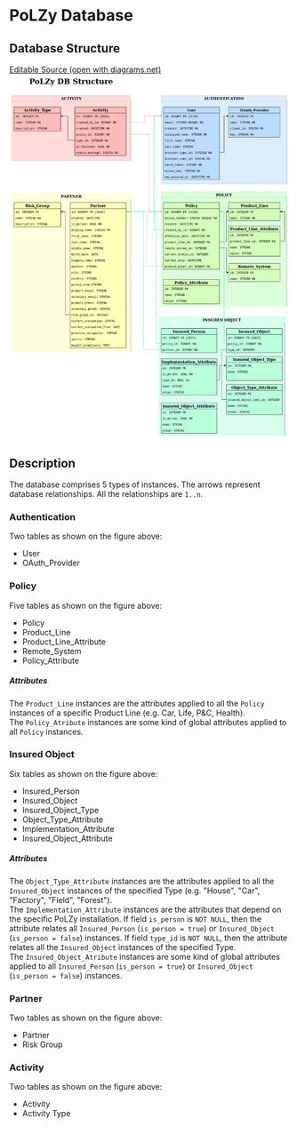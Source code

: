 PoLZy Database
==============

Database Structure
------------------
[Editable Source (open with diagrams.net)](https://drive.google.com/file/d/1Rco3Wep9Kzqp2xrR9Ft0G2DvkWvj3iFR/view?usp=sharing)
![PoLZy Database Structure](../media/PoLZy_DB.jpg "PoLZy Database Structure")

Description
-----------
The database comprises 5 types of instances. The arrows represent database relationships. All the relationships are `1..n`.

### Authentication

Two tables as shown on the figure above:
* User
* OAuth_Provider

### Policy

Five tables as shown on the figure above:
* Policy
* Product_Line
* Product_Line_Attribute
* Remote_System
* Policy_Attribute

##### Attributes

The `Product_Line` instances are the attributes applied to all the `Policy` instances of a specific Product Line (e.g. Car, Life, P&C, Health).  
The `Policy_Atribute` instances are some kind of global attributes applied to all `Policy` instances.  

### Insured Object

Six tables as shown on the figure above:
* Insured_Person
* Insured_Object
* Insured_Object_Type
* Object_Type_Attribute
* Implementation_Attribute
* Insured_Object_Attribute

##### Attributes

The `Object_Type_Attribute` instances are the attributes applied to all the `Insured_Object` instances of the specified Type (e.g. "House", "Car", "Factory", "Field", "Forest").  
The `Implementation_Attribute` instances are the attributes that depend on the specific PoLZy installation. If field `is_person` is `NOT NULL`, then the attribute relates all `Insured_Person` (`is_person = true`) or `Insured_Object` (`is_person = false`) instances. If field `type_id` is `NOT NULL`, then the attribute relates all the `Insured_Object` instances of the specified Type.  
The `Insured_Object_Atribute` instances are some kind of global attributes applied to all `Insured_Person` (`is_person = true`) or `Insured_Object` (`is_person = false`) instances.  

### Partner

Two tables as shown on the figure above:
* Partner
* Risk Group

### Activity

Two tables as shown on the figure above:
* Activity
* Activity Type